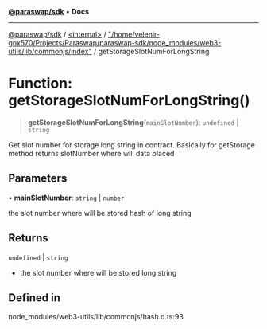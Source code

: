 [**@paraswap/sdk**](../../../../README.md) • **Docs**

***

[@paraswap/sdk](../../../../globals.md) / [\<internal\>](../../../README.md) / ["/home/velenir-gnx570/Projects/Paraswap/paraswap-sdk/node\_modules/web3-utils/lib/commonjs/index"](../README.md) / getStorageSlotNumForLongString

# Function: getStorageSlotNumForLongString()

> **getStorageSlotNumForLongString**(`mainSlotNumber`): `undefined` \| `string`

Get slot number for storage long string in contract. Basically for getStorage method
returns slotNumber where will data placed

## Parameters

• **mainSlotNumber**: `string` \| `number`

the slot number where will be stored hash of long string

## Returns

`undefined` \| `string`

- the slot number where will be stored long string

## Defined in

node\_modules/web3-utils/lib/commonjs/hash.d.ts:93

